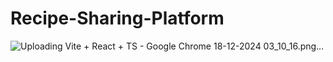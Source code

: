 # Recipe-Sharing-Platform
![Uploading Vite + React + TS - Google Chrome 18-12-2024 03_10_16.png…]()
